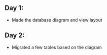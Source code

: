 ## Day 1:
* Made the database diagram and view layout

## Day 2:
* Migrated a few tables based on the diagram